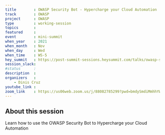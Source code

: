 ```yaml
---
title        : OWASP Security Bot - Hypercharge your Cloud Automation
track        : OWASP
project      : OWASP
type         : working-session
topics       :
featured     :
event        : mini-summit
when_year    : 2021
when_month   : Nov
when_day     : Wed
when_time    : WS-5
hey_summit   : https://post-summit-sessions.heysummit.com/talks/owasp-security-bot-hypercharge-your-cloud-automation/
session_slack:
#status      : 
description  :
organizers   :
    - Dinis Cruz        
youtube_link : 
zoom_link    : https://us06web.zoom.us/j/88082785299?pwd=bmdySmdiMmhhYWNMR3hKZ3JmanF1QT09
---
```


## About this session
Learn how to use the OWASP Security Bot to Hypercharge your Cloud Automation
